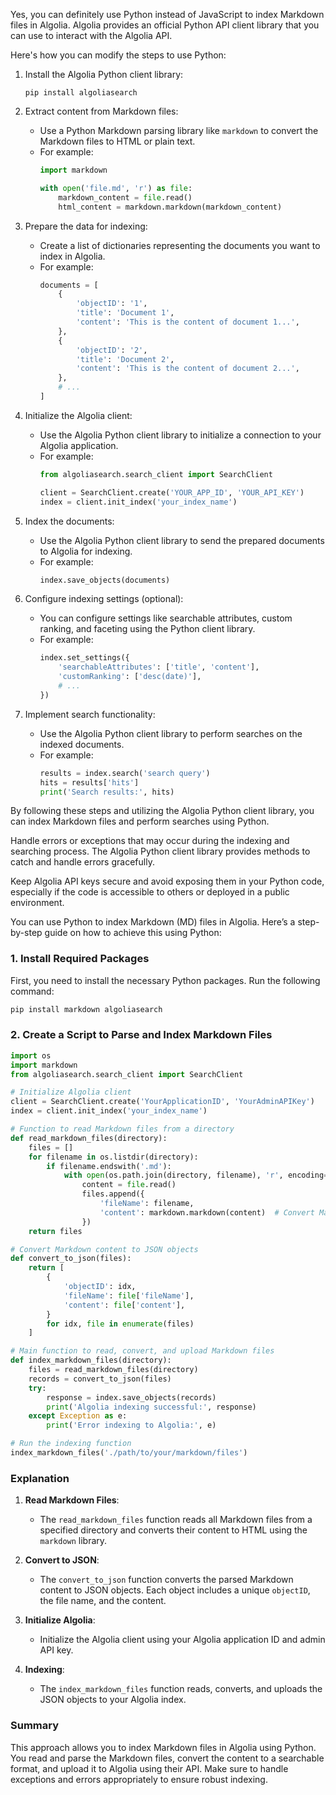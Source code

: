 Yes, you can definitely use Python instead of JavaScript to index Markdown files in Algolia. Algolia provides an official Python API client library that you can use to interact with the Algolia API.

Here's how you can modify the steps to use Python:

1. Install the Algolia Python client library:
   ```
   pip install algoliasearch
   ```

2. Extract content from Markdown files:
   - Use a Python Markdown parsing library like `markdown` to convert the Markdown files to HTML or plain text.
   - For example:
     ```python
     import markdown

     with open('file.md', 'r') as file:
         markdown_content = file.read()
         html_content = markdown.markdown(markdown_content)
     ```

3. Prepare the data for indexing:
   - Create a list of dictionaries representing the documents you want to index in Algolia.
   - For example:
     ```python
     documents = [
         {
             'objectID': '1',
             'title': 'Document 1',
             'content': 'This is the content of document 1...',
         },
         {
             'objectID': '2',
             'title': 'Document 2',
             'content': 'This is the content of document 2...',
         },
         # ...
     ]
     ```

4. Initialize the Algolia client:
   - Use the Algolia Python client library to initialize a connection to your Algolia application.
   - For example:
     ```python
     from algoliasearch.search_client import SearchClient

     client = SearchClient.create('YOUR_APP_ID', 'YOUR_API_KEY')
     index = client.init_index('your_index_name')
     ```

5. Index the documents:
   - Use the Algolia Python client library to send the prepared documents to Algolia for indexing.
   - For example:
     ```python
     index.save_objects(documents)
     ```

6. Configure indexing settings (optional):
   - You can configure settings like searchable attributes, custom ranking, and faceting using the Python client library.
   - For example:
     ```python
     index.set_settings({
         'searchableAttributes': ['title', 'content'],
         'customRanking': ['desc(date)'],
         # ...
     })
     ```

7. Implement search functionality:
   - Use the Algolia Python client library to perform searches on the indexed documents.
   - For example:
     ```python
     results = index.search('search query')
     hits = results['hits']
     print('Search results:', hits)
     ```

By following these steps and utilizing the Algolia Python client library, you can index Markdown files and perform searches using Python.

Handle errors or exceptions that may occur during the indexing and searching process. The Algolia Python client library provides methods to catch and handle errors gracefully.

Keep Algolia API keys secure and avoid exposing them in your Python code, especially if the code is accessible to others or deployed in a public environment.


You can use Python to index Markdown (MD) files in Algolia. Here’s a step-by-step guide on how to achieve this using Python:

### 1. Install Required Packages
First, you need to install the necessary Python packages. Run the following command:

```bash
pip install markdown algoliasearch
```

### 2. Create a Script to Parse and Index Markdown Files

```python
import os
import markdown
from algoliasearch.search_client import SearchClient

# Initialize Algolia client
client = SearchClient.create('YourApplicationID', 'YourAdminAPIKey')
index = client.init_index('your_index_name')

# Function to read Markdown files from a directory
def read_markdown_files(directory):
    files = []
    for filename in os.listdir(directory):
        if filename.endswith('.md'):
            with open(os.path.join(directory, filename), 'r', encoding='utf-8') as file:
                content = file.read()
                files.append({
                    'fileName': filename,
                    'content': markdown.markdown(content)  # Convert Markdown to HTML
                })
    return files

# Convert Markdown content to JSON objects
def convert_to_json(files):
    return [
        {
            'objectID': idx,
            'fileName': file['fileName'],
            'content': file['content'],
        }
        for idx, file in enumerate(files)
    ]

# Main function to read, convert, and upload Markdown files
def index_markdown_files(directory):
    files = read_markdown_files(directory)
    records = convert_to_json(files)
    try:
        response = index.save_objects(records)
        print('Algolia indexing successful:', response)
    except Exception as e:
        print('Error indexing to Algolia:', e)

# Run the indexing function
index_markdown_files('./path/to/your/markdown/files')
```

### Explanation

1. **Read Markdown Files**:
   - The `read_markdown_files` function reads all Markdown files from a specified directory and converts their content to HTML using the `markdown` library.

2. **Convert to JSON**:
   - The `convert_to_json` function converts the parsed Markdown content to JSON objects. Each object includes a unique `objectID`, the file name, and the content.

3. **Initialize Algolia**:
   - Initialize the Algolia client using your Algolia application ID and admin API key.

4. **Indexing**:
   - The `index_markdown_files` function reads, converts, and uploads the JSON objects to your Algolia index.

### Summary

This approach allows you to index Markdown files in Algolia using Python. You read and parse the Markdown files, convert the content to a searchable format, and upload it to Algolia using their API. Make sure to handle exceptions and errors appropriately to ensure robust indexing.
